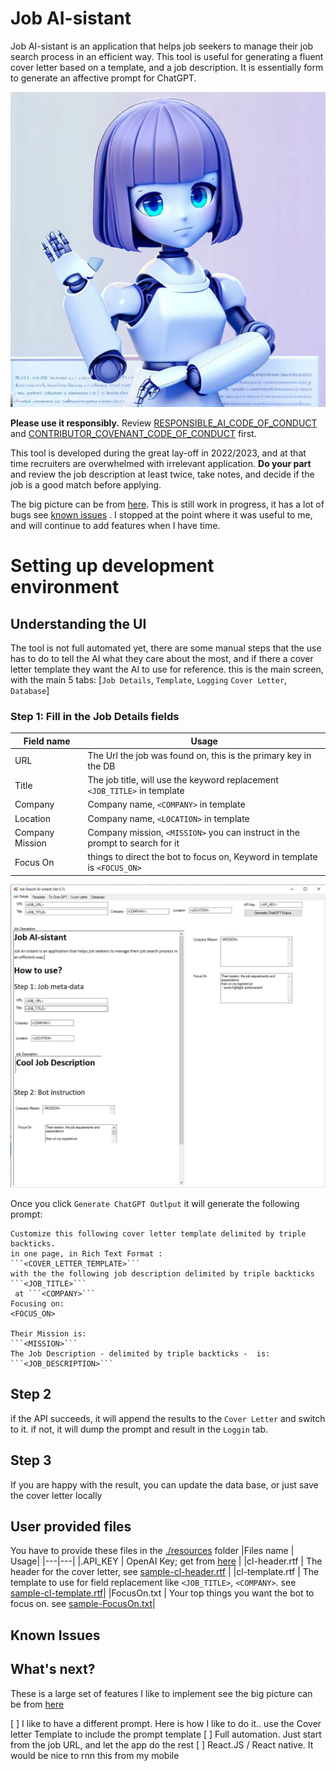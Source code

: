 # Job AI-sistant
Job AI-sistant is an application that helps job seekers to manage their job search process in an efficient way. This tool is useful for generating a fluent cover letter based on a template, and a job description. It is essentially form to generate an affective prompt for ChatGPT.

![](./docs/ai-sistant.jpg)

**Please use it responsibly.** Review [RESPONSIBLE_AI_CODE_OF_CONDUCT](./RESPONSIBLE_AI_CODE_OF_CONDUCT.md)  and [CONTRIBUTOR_COVENANT_CODE_OF_CONDUCT](./CONTRIBUTOR_COVENANT_CODE_OF_CONDUCT.md) first.

This tool is developed during the great lay-off in 2022/2023, and at that time recruiters are overwhelmed with irrelevant application. **Do your part** and review the job description at least twice, take notes, and decide if the job is a good match before applying.

The big picture can be from [here](./docs/PR.md). This is still work in progress, it has a lot of bugs see [known issues](#Known-Issues) . I stopped at the point where it was useful to me, and will continue to add features when I have time.

# Setting up development environment

## Understanding the UI

The tool is not full automated yet, there are some manual steps that the use has to do to tell the AI what they care about the most, and 
if there a cover letter template they want the AI to use for reference. this is the main screen, with the main 5 tabs: [`Job Details`, `Template`, `Logging` `Cover Letter`, `Database`]

### Step 1: Fill in the Job Details fields

| Field name | Usage |
| ---|--- |
| URL | The Url the job was found on, this is the primary key in the DB |
| Title | The job title, will use the keyword replacement `<JOB_TITLE>` in template |
| Company | Company name, `<COMPANY>` in template |
| Location | Company name, `<LOCATION>` in template |
| Company Mission | Company mission, `<MISSION>` you can instruct in the prompt to search for it |
| Focus On | things to direct the bot to focus on, Keyword in template is `<FOCUS_ON>` |

![](./docs/page01.png)

Once you click `Generate ChatGPT Outlput` it will generate the following prompt:

```
Customize this following cover letter template delimited by triple backticks.
in one page, in Rich Text Format : 
```<COVER_LETTER_TEMPLATE>```
with the the following job description delimited by triple backticks ```<JOB_TITLE>```
 at ```<COMPANY>```
Focusing on:
<FOCUS_ON>

Their Mission is:
```<MISSION>```
The Job Description - delimited by triple backticks -  is:
```<JOB_DESCRIPTION>```
```
## Step 2

if the API succeeds, it will append the results to the `Cover Letter` and switch to it. 
if not, it will dump the prompt and result in the `Loggin` tab.

## Step 3

If you are happy with the result, you can update the data base, or just save the cover letter locally

## User provided files
You have to provide these files in the [./resources](./resources) folder
|Files name | Usage|
|---|---|
|.API_KEY | OpenAI Key; get from [here](https://platform.openai.com/account/api-keys) |
|cl-header.rtf | The header for the cover letter, see [sample-cl-header.rtf](./resources/sample-cl-header.rtf) |
|cl-template.rtf | The template to use for field replacement like `<JOB_TITLE>`, `<COMPANY>`. see [sample-cl-template.rtf](./resources/sample-cl-template.rtf)|
|FocusOn.txt | Your top things you want the bot to focus on. see [sample-FocusOn.txt](./resources/sample-FocusOn.txt)|

## Known Issues

## What's next?
These is a large set of features I like to implement see the big picture can be from [here](./docs/PR.md)

[ ] I like to have a different prompt. Here is how I like to do it.. use the Cover letter Template to include the prompt template
[ ] Full automation. Just start from the job URL, and let the app do the rest
[ ] React.JS / React native. It would be nice to rnn this from my mobile
